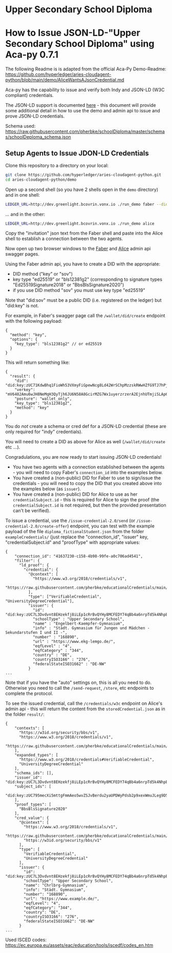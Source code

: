 # Upper Secondary School Diploma


# How to Issue JSON-LD-"Upper Secondary School Diploma" using Aca-py 0.7.1

The following Readme is is adapted from the official Aca-Py Demo-Readme:
https://github.com/hyperledger/aries-cloudagent-python/blob/main/demo/AliceWantsAJsonCredential.md 

Aca-py has the capability to issue and verify both Indy and JSON-LD (W3C compliant) credentials.

The JSON-LD support is documented [here](../JsonLdCredentials.md) - this document will provide some additional detail in how to use the demo and admin api to issue and prove JSON-LD credentials.

Schema used: https://raw.githubusercontent.com/pherbke/schoolDiploma/master/schemas/schoolDeploma_schema.json


## Setup Agents to Issue JDON-LD Credentials

Clone this repository to a directory on your local:

```bash
git clone https://github.com/hyperledger/aries-cloudagent-python.git
cd aries-cloudagent-python/demo
```

Open up a second shell (so you have 2 shells open in the `demo` directory) and in one shell:

```bash
LEDGER_URL=http://dev.greenlight.bcovrin.vonx.io ./run_demo faber --did-exchange --aip 20 --cred-type json-ld
```

... and in the other:

```bash
LEDGER_URL=http://dev.greenlight.bcovrin.vonx.io ./run_demo alice
```

Copy the "invitation" json text from the Faber shell and paste into the Alice shell to establish a connection between the two agents.

Now open up two browser windows to the [Faber](http://localhost:8021/api/doc) and [Alice](http://localhost:8031/api/doc) admin api swagger pages.

Using the Faber admin api, you have to create a DID with the appropriate:

- DID method ("key" or "sov")
- key type "ed25519" or "bls12381g2" (corresponding to signature types "Ed25519Signature2018" or "BbsBlsSignature2020")
- if you use DID method "sov" you must use key type "ed25519"

Note that "did:sov" must be a public DID (i.e. registered on the ledger) but "did:key" is not.

For example, in Faber's swagger page call the `/wallet/did/create` endpoint with the following payload:

```
{
  "method": "key",
  "options": {
    "key_type": "bls12381g2" // or ed25519
  }
}
```

This will return something like:

```
{
  "result": {
    "did": "did:key:zUC71KdwBhq1FioWh53VXmyFiGpewNcg8Ld42WrSChpMzzskRWwHZfG9TJ7hPj8wzmKNrek3rW4ZkXNiHAjVchSmTr9aNUQaArK3KSkTySzjEM73FuDV62bjdAHF7EMnZ27poCE",
    "verkey": "mV6482Amu6wJH8NeMqH3QyTjh6JU6N58A8GcirMZG7Wx1uyerzrzerA2EjnhUTmjiSLAp6CkNdpkLJ1NTS73dtcra8WUDDBZ3o455EMrkPyAtzst16RdTMsGe3ctyTxxJav",
    "posture": "wallet_only",
    "key_type": "bls12381g2",
    "method": "key"
  }
}
```

You do *not* create a schema or cred def for a JSON-LD credential (these are only required for "indy" credentials).

You will need to create a DID as above for Alice as well (`/wallet/did/create` etc ...).

Congradulations, you are now ready to start issuing JSON-LD credentials!

- You have two agents with a connection established between the agents - you will need to copy Faber's `connection_id` into the examples below.
- You have created a (non-public) DID for Faber to use to sign/issue the credentials - you will need to copy the DID that you created above into the examples below (as `issuer`).
- You have created a (non-public) DID for Alice to use as her `credentialSubject.id` - this is required for Alice to sign the proof (the `credentialSubject.id` is not required, but then the provided presentation can't be verified).

To issue a credential, use the `/issue-credential-2.0/send` (or `/issue-credential-2.0/create-offer`) endpoint, you can test with the example payload of the file `diploma_fictionalStudent.json` from the folder `exampleCredentials/` (just replace the "connection_id", "issuer" key, "credentialSubject.id" and "proofType" with appropriate values:

```
{
    "connection_id": "41637230-c158-4b98-99fe-a0c706ad4541",
    "filter": {
      "ld_proof": {
        "credential": {
          "@context": [
            "https://www.w3.org/2018/credentials/v1",
            "https://raw.githubusercontent.com/pherbke/educationalCredentials/main/schemas/upperSecCert.json"
          ],
          "type": ["VerifiableCredential", "UniversityDegreeCredential"],
          "issuer": {
            "id": "did:key:zUC7L3Dvdvnt8EHzekfj8iLEp1cRrBvQYHy8MCFEDY74qBb4a6nrpTd5k4NhpEXJ7e7kGaqiohzNpzB2dEebG6zXdwSYQXDbhdn16qzVrTZkvSArVpijn3qo2HgcA2PefDvkGpB",
            "schoolType" : "Upper Secondary School",
            "name" : "Engelbert-Kaempfer-Gymnasium",
            "info" : "Städt. Gymnasium für Jungen und Mädchen - Sekundarstufen I und II -",
            "number" : "168890",
            "url" : "https://www.ekg-lemgo.de/",
            "eqfLevel" : "4",
            "eqfCategory" : "344",
            "country" : "DE",
            "countryISO3166" : "276",
            "federalStateISO31662" : "DE-NW"
          }
... 
```

Note that if you have the "auto" settings on, this is all you need to do.  Otherwise you need to call the `/send-request`, `/store`, etc endpoints to complete the protocol.

To see the issued credential, call the `/credentials/w3c` endpoint on Alice's admin api - this will return the content from the `storedCredential.json` as in the folder `result/`:

```
{
    "contexts": [
      "https://w3id.org/security/bbs/v1",
      "https://www.w3.org/2018/credentials/v1",
      "https://raw.githubusercontent.com/pherbke/educationalCredentials/main/schemas/upperSecCert.json"
    ],
    "expanded_types": [
      "https://www.w3.org/2018/credentials#VerifiableCredential",
      "UniversityDegreeCredential"
    ],
    "schema_ids": [],
    "issuer_id": "did:key:zUC7L3Dvdvnt8EHzekfj8iLEp1cRrBvQYHy8MCFEDY74qBb4a6nrpTd5k4NhpEXJ7e7kGaqiohzNpzB2dEebG6zXdwSYQXDbhdn16qzVrTZkvSArVpijn3qo2HgcA2PefDvkGpB",
    "subject_ids": [
      "did:key:zUC795mecXi5mttgFmmAeo5wvZSJvBerdu2yaUPDWyPdsb2p9xexWmuJLeg9D59QvWK491MY4gqvT14WdBKAYiZNeLZ83GfxAz2qEkZXMB5zUhHDdU7e7YdBEMFHZYev5mzn9rd"
    ],
    "proof_types": [
      "BbsBlsSignature2020"
    ],
    "cred_value": {
      "@context": [
        "https://www.w3.org/2018/credentials/v1",
        "https://raw.githubusercontent.com/pherbke/educationalCredentials/main/schemas/upperSecCert.json",
        "https://w3id.org/security/bbs/v1"
      ],
      "type": [
        "VerifiableCredential",
        "UniversityDegreeCredential"
      ],
      "issuer": {
        "id": "did:key:zUC7L3Dvdvnt8EHzekfj8iLEp1cRrBvQYHy8MCFEDY74qBb4a6nrpTd5k4NhpEXJ7e7kGaqiohzNpzB2dEebG6zXdwSYQXDbhdn16qzVrTZkvSArVpijn3qo2HgcA2PefDvkGpB",
        "schoolType": "Upper Secondary School",
        "name": "Chrlbrg-Gymnasium",
        "info": "Städt. Gymnasium",
        "number": "168890",
        "url": "https://www.example.de/",
        "eqfLevel": "4",
        "eqfCategory": "344",
        "country": "DE",
        "countryISO3166": "276",
        "federalStateISO31662": "DE-NW"
      }
...
```

Used ISCED codes: 
https://ec.europa.eu/assets/eac/education/tools/iscedf/codes_en.htm
